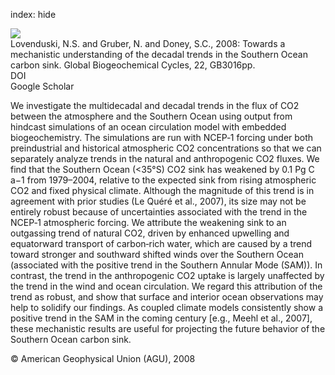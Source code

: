 index: hide

<div class="Citation">
    <div class="Citation-thumb CitationThumb-linked"  data-href="https://doi.org/10.1029/2007gb003139">
      <img src="https://static.claimspace.cloud/climate-study-static/refs/thumbs/6/Lovenduski_et_al_2008-thumb.png" />
    </div>

  <div class="Citation-body">
    <div class="Citation-text">Lovenduski, N.S. and Gruber, N. and Doney, S.C., 2008: Towards a mechanistic understanding of the decadal trends in the Southern Ocean carbon sink. <span class="Article-journal">Global Biogeochemical Cycles, </span><span class="Article-volume">22, </span>GB3016pp.</div>
    <div class="Citation-links">
      <div class="CitationLink" data-href="https://doi.org/10.1029/2007gb003139">
        <div class="CitationLink-icon CitationLink-Doi"></div>
        <div class="CitationLink-text">DOI</div>
      </div>
      <div class="CitationLink" data-href="https://scholar.google.com/scholar?q=10.1029/2007gb003139">
        <div class="CitationLink-icon CitationLink-Scholar"></div>
        <div class="CitationLink-text">Google Scholar</div>
      </div>
    </div>
  </div>
</div>

We investigate the multidecadal and decadal trends in the flux of CO2 between the atmosphere and the Southern Ocean using output from hindcast simulations of an ocean circulation model with embedded biogeochemistry. The simulations are run with NCEP‐1 forcing under both preindustrial and historical atmospheric CO2 concentrations so that we can separately analyze trends in the natural and anthropogenic CO2 fluxes. We find that the Southern Ocean (<35°S) CO2 sink has weakened by 0.1 Pg C a−1 from 1979–2004, relative to the expected sink from rising atmospheric CO2 and fixed physical climate. Although the magnitude of this trend is in agreement with prior studies (Le Quéré et al., 2007), its size may not be entirely robust because of uncertainties associated with the trend in the NCEP‐1 atmospheric forcing. We attribute the weakening sink to an outgassing trend of natural CO2, driven by enhanced upwelling and equatorward transport of carbon‐rich water, which are caused by a trend toward stronger and southward shifted winds over the Southern Ocean (associated with the positive trend in the Southern Annular Mode (SAM)). In contrast, the trend in the anthropogenic CO2 uptake is largely unaffected by the trend in the wind and ocean circulation. We regard this attribution of the trend as robust, and show that surface and interior ocean observations may help to solidify our findings. As coupled climate models consistently show a positive trend in the SAM in the coming century [e.g., Meehl et al., 2007], these mechanistic results are useful for projecting the future behavior of the Southern Ocean carbon sink.

<div class="Citation-copy">
&copy; American Geophysical Union (AGU), 2008
</div>